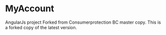 # MyAccount
AngularJs project
Forked from Consumerprotection BC master copy.
This is a forked copy of the latest version. 
